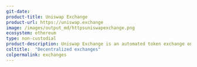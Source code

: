 ```yaml
---
git-date:
product-title: Uniswap Exchange
product-url: https://uniswap.exchange
image: /images/output_md/httpsuniswapexchange.png
ecosystem: ethereum
type: non-custodial
product-description: Uniswap Exchange is an automated token exchange on Ethereum
coltitle:  "Decentralized exchanges"
colpermalink: exchanges
---
```

